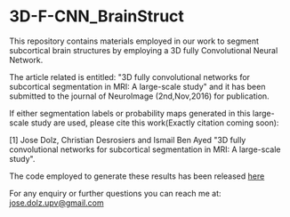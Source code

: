 # 3D-F-CNN_BrainStruct
This repository contains materials employed in our work to segment subcortical brain structures by employing a 3D fully Convolutional Neural Network.

The article related is entitled: "3D fully convolutional networks for subcortical segmentation in MRI: A large-scale study" and it has been submitted to the journal of NeuroImage (2nd,Nov,2016) for publication.

If either segmentation labels or probability maps generated in this large-scale study are used, please cite this work(Exactly citation coming soon):

[1] Jose Dolz, Christian Desrosiers and Ismail Ben Ayed "3D fully convolutional networks for subcortical segmentation in MRI: A large-scale study".

The code employed to generate these results has been released [here](https://github.com/josedolz/LiviaNET)

For any enquiry or further questions you can reach me at: jose.dolz.upv@gmail.com
